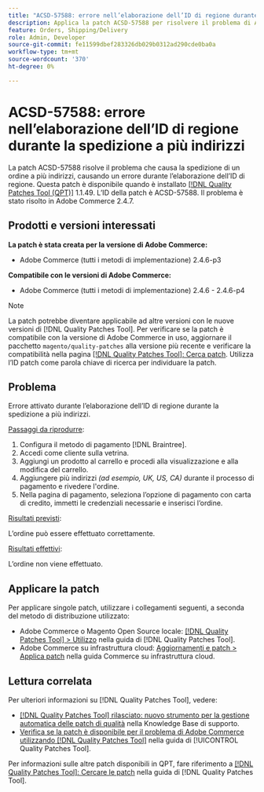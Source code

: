 ```yaml
---
title: "ACSD-57588: errore nell’elaborazione dell’ID di regione durante la spedizione a più indirizzi"
description: Applica la patch ACSD-57588 per risolvere il problema di Adobe Commerce, a causa del quale la spedizione di un ordine a più indirizzi genera un errore durante l’elaborazione dell’ID di regione.
feature: Orders, Shipping/Delivery
role: Admin, Developer
source-git-commit: fe11599dbef283326db029b0312ad290cde0ba0a
workflow-type: tm+mt
source-wordcount: '370'
ht-degree: 0%

---
```


# ACSD-57588: errore nell’elaborazione dell’ID di regione durante la spedizione a più indirizzi

La patch ACSD-57588 risolve il problema che causa la spedizione di un ordine a più indirizzi, causando un errore durante l’elaborazione dell’ID di regione. Questa patch è disponibile quando è installato [[!DNL Quality Patches Tool (QPT)]](https://experienceleague.adobe.com/it/docs/commerce-knowledge-base/kb/announcements/commerce-announcements/magento-quality-patches-released-new-tool-to-self-serve-quality-patches) 1.1.49. L’ID della patch è ACSD-57588. Il problema è stato risolto in Adobe Commerce 2.4.7.

## Prodotti e versioni interessati

**La patch è stata creata per la versione di Adobe Commerce:**

* Adobe Commerce (tutti i metodi di implementazione) 2.4.6-p3

**Compatibile con le versioni di Adobe Commerce:**

* Adobe Commerce (tutti i metodi di implementazione) 2.4.6 - 2.4.6-p4

>[!NOTE]
>
>La patch potrebbe diventare applicabile ad altre versioni con le nuove versioni di [!DNL Quality Patches Tool]. Per verificare se la patch è compatibile con la versione di Adobe Commerce in uso, aggiornare il pacchetto `magento/quality-patches` alla versione più recente e verificare la compatibilità nella pagina [[!DNL Quality Patches Tool]: Cerca patch](https://experienceleague.adobe.com/tools/commerce-quality-patches/index.html?lang=it). Utilizza l’ID patch come parola chiave di ricerca per individuare la patch.

## Problema

Errore attivato durante l’elaborazione dell’ID di regione durante la spedizione a più indirizzi.

<u>Passaggi da riprodurre</u>:

1. Configura il metodo di pagamento [!DNL Braintree].
1. Accedi come cliente sulla vetrina.
1. Aggiungi un prodotto al carrello e procedi alla visualizzazione e alla modifica del carrello.
1. Aggiungere più indirizzi *(ad esempio, UK, US, CA)* durante il processo di pagamento e rivedere l&#39;ordine.
1. Nella pagina di pagamento, seleziona l’opzione di pagamento con carta di credito, immetti le credenziali necessarie e inserisci l’ordine.

<u>Risultati previsti</u>:

L’ordine può essere effettuato correttamente.

<u>Risultati effettivi</u>:

L’ordine non viene effettuato.

## Applicare la patch

Per applicare singole patch, utilizzare i collegamenti seguenti, a seconda del metodo di distribuzione utilizzato:

* Adobe Commerce o Magento Open Source locale: [[!DNL Quality Patches Tool] > Utilizzo](/help/tools/quality-patches-tool/usage.md) nella guida di [!DNL Quality Patches Tool].
* Adobe Commerce su infrastruttura cloud: [Aggiornamenti e patch > Applica patch](https://experienceleague.adobe.com/docs/commerce-cloud-service/user-guide/develop/upgrade/apply-patches.html?lang=it) nella guida Commerce su infrastruttura cloud.

## Lettura correlata

Per ulteriori informazioni su [!DNL Quality Patches Tool], vedere:

* [[!DNL Quality Patches Tool] rilasciato: nuovo strumento per la gestione automatica delle patch di qualità](https://experienceleague.adobe.com/it/docs/commerce-knowledge-base/kb/announcements/commerce-announcements/magento-quality-patches-released-new-tool-to-self-serve-quality-patches) nella Knowledge Base di supporto.
* [Verifica se la patch è disponibile per il problema di Adobe Commerce utilizzando  [!DNL Quality Patches Tool]](/help/tools/quality-patches-tool/patches-available-in-qpt/check-patch-for-magento-issue-with-magento-quality-patches.md) nella guida di [!UICONTROL Quality Patches Tool].


Per informazioni sulle altre patch disponibili in QPT, fare riferimento a [[!DNL Quality Patches Tool]: Cercare le patch](https://experienceleague.adobe.com/tools/commerce-quality-patches/index.html?lang=it) nella guida di [!DNL Quality Patches Tool].
